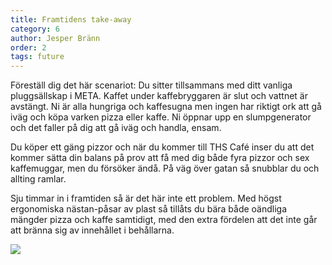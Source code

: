 ```yaml
---
title: Framtidens take-away
category: 6
author: Jesper Bränn
order: 2
tags: future
---
```


Föreställ dig det här scenariot:
Du sitter tillsammans med ditt vanliga pluggsällskap i META. Kaffet under kaffebryggaren är slut och vattnet är avstängt. Ni är alla hungriga och kaffesugna men ingen har riktigt ork att gå iväg och köpa varken pizza eller kaffe. Ni öppnar upp en slumpgenerator och det faller på dig att gå iväg och handla, ensam.

Du köper ett gäng pizzor och när du kommer till THS Café inser du att det kommer sätta din balans på prov att få med dig både fyra pizzor och sex kaffemuggar, men du försöker ändå. På väg över gatan så snubblar du och allting ramlar.

Sju timmar in i framtiden så är det här inte ett problem. Med högst ergonomiska nästan-påsar av plast så tillåts du bära både oändliga mängder pizza och kaffe samtidigt, med den extra fördelen att det inte går att bränna sig av innehållet i behållarna.

<img src="http://dbuggen.s3-eu-west-1.amazonaws.com/takeaway.jpg" class="no-crop">
